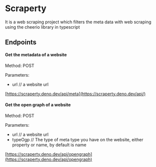 # Scraperty

It is a web scraping project which filters the meta data with web scraping using the cheerio library in typescript

## Endpoints

#### Get the metadata of a website 

Method: POST

Parameters: 

- url  // a website url

[https://scraperty.deno.dev/api/meta](https://scraperty.deno.dev/api/)

#### Get the open graph of a website

Method: POST

Parameters: 

* url  // a website url
* typeOgp // The type of meta type you have on the website, either property or name, by default is name

[https://scraperty.deno.dev/api/opengraph](https://scraperty.deno.dev/api/opengraph)
